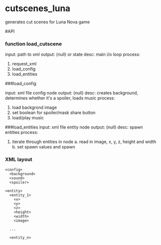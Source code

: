cutscenes_luna
==============

generates cut scenes for Luna Nova game

#API

### function load_cutscene

input: path to xml 
output: (null) or state
desc: main i/o loop 
process: 
1. request_xml
2. load_config 
3. load_entities 

###load_config 

input: xml file config node
output: (null) 
desc: creates background, determines whether it's a spoiler, loads music
process: 
1. load backgrond image
2. set boolean for spoiler/mask share button
3. load/play music


###load_entities 
input: xml file entity node
output: (null) 
desc: spawn entities 
process: 
1. iterate through entities in node
  a. read in image, x, y, z, height and width
  b. set spawn values and spawn


### XML layout 

    <config>
      <background>
      <sound>
      <spoiler>

    <entity>
      <entity_1>
        <x>
        <y>
        <z>
        <height>
        <width>
        <image>
    
      ... 
  
      <entity_n>
  
  
 



